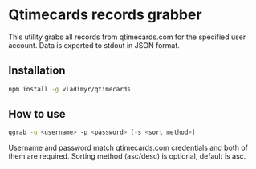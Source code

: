 Qtimecards records grabber
==========================

This utility grabs all records from qtimecards.com for the
specified user account. Data is exported to stdout in JSON
format.

## Installation

```bash    
npm install -g vladimyr/qtimecards
```

## How to use

```bash  
qgrab -u <username> -p <password> [-s <sort method>] 
```

Username and password match qtimecards.com credentials and
both of them are required. Sorting method (asc/desc) is
optional, default is asc.